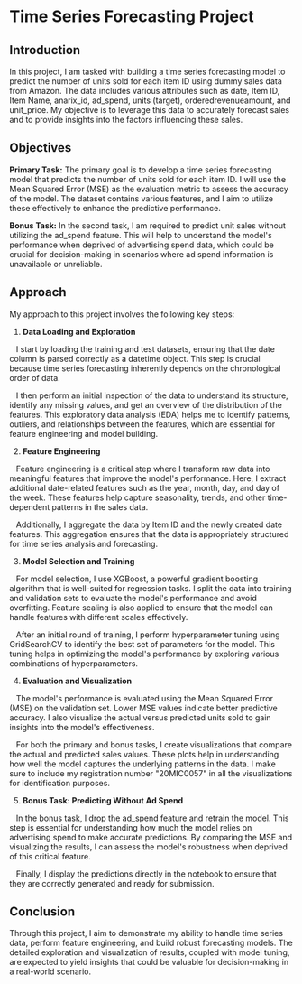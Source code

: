 # Time Series Forecasting Project



## Introduction



In this project, I am tasked with building a time series forecasting model to predict the number of units sold for each item ID using dummy sales data from Amazon. The data includes various attributes such as date, Item ID, Item Name, anarix_id, ad_spend, units (target), orderedrevenueamount, and unit_price. My objective is to leverage this data to accurately forecast sales and to provide insights into the factors influencing these sales.



## Objectives



**Primary Task:** The primary goal is to develop a time series forecasting model that predicts the number of units sold for each item ID. I will use the Mean Squared Error (MSE) as the evaluation metric to assess the accuracy of the model. The dataset contains various features, and I aim to utilize these effectively to enhance the predictive performance.



**Bonus Task:** In the second task, I am required to predict unit sales without utilizing the ad_spend feature. This will help to understand the model's performance when deprived of advertising spend data, which could be crucial for decision-making in scenarios where ad spend information is unavailable or unreliable.



## Approach



My approach to this project involves the following key steps:



1. **Data Loading and Exploration**
   
   

   I start by loading the training and test datasets, ensuring that the date column is parsed correctly as a datetime object. This step is crucial because time series forecasting inherently depends on the chronological order of data.



   I then perform an initial inspection of the data to understand its structure, identify any missing values, and get an overview of the distribution of the features. This exploratory data analysis (EDA) helps me to identify patterns, outliers, and relationships between the features, which are essential for feature engineering and model building.



2. **Feature Engineering**
   
   

   Feature engineering is a critical step where I transform raw data into meaningful features that improve the model's performance. Here, I extract additional date-related features such as the year, month, day, and day of the week. These features help capture seasonality, trends, and other time-dependent patterns in the sales data.



   Additionally, I aggregate the data by Item ID and the newly created date features. This aggregation ensures that the data is appropriately structured for time series analysis and forecasting.



3. **Model Selection and Training**
   
   

   For model selection, I use XGBoost, a powerful gradient boosting algorithm that is well-suited for regression tasks. I split the data into training and validation sets to evaluate the model's performance and avoid overfitting. Feature scaling is also applied to ensure that the model can handle features with different scales effectively.



   After an initial round of training, I perform hyperparameter tuning using GridSearchCV to identify the best set of parameters for the model. This tuning helps in optimizing the model's performance by exploring various combinations of hyperparameters.



4. **Evaluation and Visualization**
   
   

   The model's performance is evaluated using the Mean Squared Error (MSE) on the validation set. Lower MSE values indicate better predictive accuracy. I also visualize the actual versus predicted units sold to gain insights into the model's effectiveness.



   For both the primary and bonus tasks, I create visualizations that compare the actual and predicted sales values. These plots help in understanding how well the model captures the underlying patterns in the data. I make sure to include my registration number "20MIC0057" in all the visualizations for identification purposes.



5. **Bonus Task: Predicting Without Ad Spend**
   
   

   In the bonus task, I drop the ad_spend feature and retrain the model. This step is essential for understanding how much the model relies on advertising spend to make accurate predictions. By comparing the MSE and visualizing the results, I can assess the model's robustness when deprived of this critical feature.



   Finally, I display the predictions directly in the notebook to ensure that they are correctly generated and ready for submission.



## Conclusion



Through this project, I aim to demonstrate my ability to handle time series data, perform feature engineering, and build robust forecasting models. The detailed exploration and visualization of results, coupled with model tuning, are expected to yield insights that could be valuable for decision-making in a real-world scenario.


